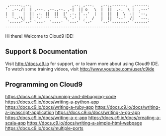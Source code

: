      ,-----.,--.                  ,--. ,---.   ,--.,------.  ,------.
    '  .--./|  | ,---. ,--.,--. ,-|  || o   \  |  ||  .-.  \ |  .---'
    |  |    |  || .-. ||  ||  |' .-. |`..'  |  |  ||  |  \  :|  `--, 
    '  '--'\|  |' '-' ''  ''  '\ `-' | .'  /   |  ||  '--'  /|  `---.
     `-----'`--' `---'  `----'  `---'  `--'    `--'`-------' `------'
    ----------------------------------------------------------------- 


Hi there! Welcome to Cloud9 IDE!


## Support & Documentation

Visit http://docs.c9.io for support, or to learn more about using Cloud9 IDE. 
To watch some training videos, visit http://www.youtube.com/user/c9ide

## Programming on Cloud9

https://docs.c9.io/docs/running-and-debugging-code
https://docs.c9.io/docs/writing-a-python-app
https://docs.c9.io/docs/writing-a-ruby-app
https://docs.c9.io/docs/writing-a-javascript-application
https://docs.c9.io/docs/writing-a-go-app
https://docs.c9.io/docs/writing-a-c-app
https://docs.c9.io/docs/creating-a-scala-app
https://docs.c9.io/docs/writing-a-simple-html-webpage
https://docs.c9.io/docs/multiple-ports
